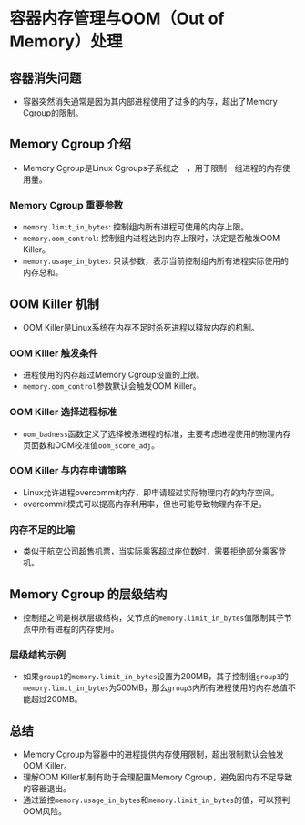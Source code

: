 # 容器内存管理与OOM（Out of Memory）处理

## 容器消失问题

- 容器突然消失通常是因为其内部进程使用了过多的内存，超出了Memory Cgroup的限制。

## Memory Cgroup 介绍

- Memory Cgroup是Linux Cgroups子系统之一，用于限制一组进程的内存使用量。

### Memory Cgroup 重要参数

- `memory.limit_in_bytes`: 控制组内所有进程可使用的内存上限。
- `memory.oom_control`: 控制组内进程达到内存上限时，决定是否触发OOM Killer。
- `memory.usage_in_bytes`: 只读参数，表示当前控制组内所有进程实际使用的内存总和。

## OOM Killer 机制

- OOM Killer是Linux系统在内存不足时杀死进程以释放内存的机制。

### OOM Killer 触发条件

- 进程使用的内存超过Memory Cgroup设置的上限。
- `memory.oom_control`参数默认会触发OOM Killer。

### OOM Killer 选择进程标准

- `oom_badness`函数定义了选择被杀进程的标准，主要考虑进程使用的物理内存页面数和OOM校准值`oom_score_adj`。

### OOM Killer 与内存申请策略

- Linux允许进程overcommit内存，即申请超过实际物理内存的内存空间。
- overcommit模式可以提高内存利用率，但也可能导致物理内存不足。

### 内存不足的比喻

- 类似于航空公司超售机票，当实际乘客超过座位数时，需要拒绝部分乘客登机。

## Memory Cgroup 的层级结构

- 控制组之间是树状层级结构，父节点的`memory.limit_in_bytes`值限制其子节点中所有进程的内存使用。

### 层级结构示例

- 如果`group1`的`memory.limit_in_bytes`设置为200MB，其子控制组`group3`的`memory.limit_in_bytes`为500MB，那么`group3`内所有进程使用的内存总值不能超过200MB。

## 总结

- Memory Cgroup为容器中的进程提供内存使用限制，超出限制默认会触发OOM Killer。
- 理解OOM Killer机制有助于合理配置Memory Cgroup，避免因内存不足导致的容器退出。
- 通过监控`memory.usage_in_bytes`和`memory.limit_in_bytes`的值，可以预判OOM风险。
